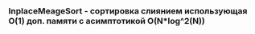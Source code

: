 ### InplaceMeageSort - сортировка слиянием использующая О(1) доп. памяти с асимптотикой О(N*log^2(N))
